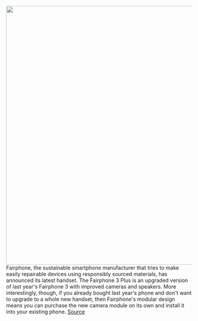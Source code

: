 <img src='https://cdn.vox-cdn.com/thumbor/m7QkqYDvh8_CVCyAXnx4OODYheA=/0x0:1663x1245/1200x800/filters:focal(699x490:965x756)/cdn.vox-cdn.com/uploads/chorus_image/image/67302434/image0.0.png' width='700px' /><br/>
Fairphone, the sustainable smartphone manufacturer that tries to make easily repairable devices using responsibly sourced materials, has announced its latest handset. The Fairphone 3 Plus is an upgraded version of last year's Fairphone 3 with improved cameras and speakers. More interestingly, though, if you already bought last year's phone and don't want to upgrade to a whole new handset, then Fairphone's modular design means you can purchase the new camera module on its own and install it into your existing phone.
<a href='https://www.theverge.com/2020/8/27/21375326/fairphone-3-plus-release-date-news-features-cameras-ethical-sustainable'> Source <a/>